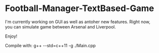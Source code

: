 # Football-Manager-TextBased-Game

I'm currently working on GUI as well as antoher new features. Right now, you can simulate game between Arsenal and Liverpool. 

Enjoy!

Compile with:
  g++ --std=c++11 -g ./Main.cpp
